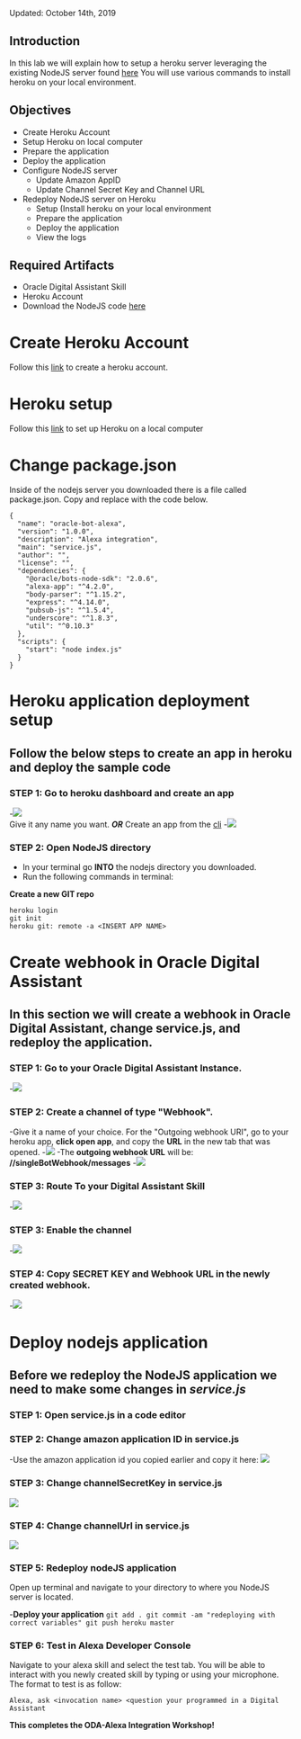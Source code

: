 Updated: October 14th, 2019

## Introduction

In this lab we will explain how to setup a heroku server leveraging the existing NodeJS server found [here](https://blogs.oracle.com/mobile/adding-alexa-as-a-conversation-channel-to-your-oracle-digital-assistant-chatbot)
You will use various commands to install heroku on your local environment. 

## Objectives
- Create Heroku Account
- Setup Heroku on local computer
- Prepare the application
- Deploy the application
- Configure NodeJS server
    - Update Amazon AppID
    - Update Channel Secret Key and Channel URL 
- Redeploy NodeJS server on Heroku
    - Setup (Install heroku on your local environment
    - Prepare the application
    - Deploy the application
    - View the logs

## Required Artifacts
- Oracle Digital Assistant Skill
- Heroku Account
- Download the NodeJS code [here](https://blogs.oracle.com/mobile/adding-alexa-as-a-conversation-channel-to-your-oracle-digital-assistant-chatbot)

# Create Heroku Account
Follow this [link](https://signup.heroku.com/?c=70130000001xDpdAAE&gclid=Cj0KCQjwuZDtBRDvARIsAPXFx3DyRB323ksXfO_lYs7W14RB6CRCTQjMBNQTOuElUazr4rbuGysu78waAvLDEALw_wcB) to create a heroku account. 

# Heroku setup
Follow this [link](https://devcenter.heroku.com/articles/getting-started-with-nodejs#set-up) to set up Heroku on a local computer

# Change package.json
Inside of the nodejs server you downloaded there is a file called package.json. Copy and replace with the code below. 
```
{
  "name": "oracle-bot-alexa",
  "version": "1.0.0",
  "description": "Alexa integration",
  "main": "service.js",
  "author": "",
  "license": "",
  "dependencies": {
    "@oracle/bots-node-sdk": "2.0.6",
    "alexa-app": "^4.2.0",
    "body-parser": "^1.15.2",
    "express": "^4.14.0",
    "pubsub-js": "^1.5.4",
    "underscore": "^1.8.3",
    "util": "^0.10.3"
  },
  "scripts": {
    "start": "node index.js"
  }
} 
```
# Heroku application deployment setup
## Follow the below steps to create an app in heroku and deploy the sample code
### **STEP 1**: Go to heroku dashboard and create an app
  -![](images/200heroku/createApp.png)  
  Give it any name you want.
  ***OR***
  Create an app from the [cli](https://devcenter.heroku.com/articles/creating-apps)
  -![](images/200heroku/appName.png)

### **STEP 2**: Open NodeJS directory
  - In your terminal go **INTO** the nodejs directory you downloaded.
  - Run the following commands in terminal: 
  
**Create a new GIT repo**
```
heroku login
git init
heroku git: remote -a <INSERT APP NAME>
```

# Create webhook in Oracle Digital Assistant
## In this section we will create a webhook in Oracle Digital Assistant, change service.js, and redeploy the application.
### **STEP 1**: Go to your Oracle Digital Assistant Instance.
-![](images/200heroku/odaInstance.png)
### **STEP 2**: Create a channel of type "Webhook".
-Give it a name of your choice. For the "Outgoing webhook URI", go to your heroku app, **click open app**, and copy the **URL** in the new tab that was opened.
-![](images/200heroku/openApp.png)
-The **outgoing webhook URL** will be: **/<URL-THAT-YOU-JUST-COPIED/>/singleBotWebhook/messages** 
-![](images/200heroku/createWH.png)
### **STEP 3**: Route To your Digital Assistant Skill
-![](images/200heroku/routing.png)
### **STEP 3**: Enable the channel
-![](images/200heroku/chanelEnable.png)
### **STEP 4**: Copy SECRET KEY and Webhook URL in the newly created webhook.
-![](images/200heroku/copyID.png)
   

  
# Deploy nodejs application
## Before we redeploy the NodeJS application we need to make some changes in ***service.js***
### **STEP 1**: Open service.js in a code editor
### **STEP 2**: Change amazon application ID in service.js
 -Use the amazon application id you copied earlier and copy it here:
![](images/200heroku/appID.png)
### **STEP 3**: Change channelSecretKey in service.js
![](images/200heroku/channelSecretKey.png)
### **STEP 4**: Change channelUrl in service.js
![](images/200heroku/channelUrl.png)
### **STEP 5**: Redeploy nodeJS application
Open up terminal and navigate to your directory to where you NodeJS server is located. 

-**Deploy your application**
    ```
    git add .
    git commit -am "redeploying with correct variables"
    git push heroku master
    ```
### **STEP 6**: Test in Alexa Developer Console
Navigate to your alexa skill and select the test tab. You will be able to interact with you newly created skill by typing or using your microphone. The format to test is as follow:
```
Alexa, ask <invocation name> <question your programmed in a Digital Assistant
```
  


**This completes the ODA-Alexa Integration Workshop!**

